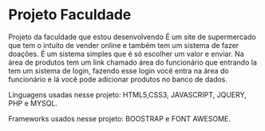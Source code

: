 # Projeto Faculdade
 
 Projeto da faculdade que estou desenvolvendo
 É um site de supermercado que tem o intuito de vender online
 e também tem um sistema de fazer doações. É um sistema simples que é só escolher um valor e enviar.
 Na área de produtos tem um link chamado área do funcionário que entrando la tem um sistema de login,
 fazendo esse login você entra na área do funcionário e lá você pode adicionar produtos no banco de dados.
 
 Linguagens usadas nesse projeto: HTML5,CSS3, JAVASCRIPT, JQUERY, PHP e MYSQL.
 
 Frameworks usados nesse projeto: BOOSTRAP e FONT AWESOME.
